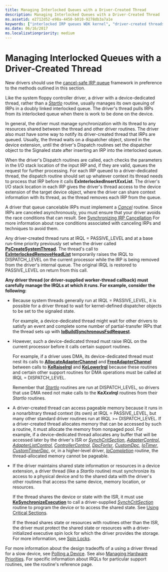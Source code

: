```yaml
---
title: Managing Interlocked Queues with a Driver-Created Thread
description: Managing Interlocked Queues with a Driver-Created Thread
ms.assetid: e2712d52-e98a-4450-b010-9278db3a7a1e
keywords: ["interlocked IRP queues WDK kernel", "driver-created threads WDK IRPs", "doubly linked IRPs WDK kernel", "driver-dedicated threads WDK IRPs"]
ms.date: 06/16/2017
ms.localizationpriority: medium
---
```


# Managing Interlocked Queues with a Driver-Created Thread





New drivers should use the [cancel-safe IRP queue](cancel-safe-irp-queues.md) framework in preference to the methods outlined in this section.

Like the system floppy controller driver, a driver with a device-dedicated thread, rather than a [*StartIo*](https://docs.microsoft.com/windows-hardware/drivers/ddi/wdm/nc-wdm-driver_startio) routine, usually manages its own queuing of IRPs in a doubly linked interlocked queue. The driver's thread pulls IRPs from its interlocked queue when there is work to be done on the device.

In general, the driver must manage synchronization with its thread to any resources shared between the thread and other driver routines. The driver also must have some way to notify its driver-created thread that IRPs are queued. Usually, the thread waits on a dispatcher object, stored in the device extension, until the driver's Dispatch routines set the dispatcher object to the Signaled state after inserting an IRP into the interlocked queue.

When the driver's Dispatch routines are called, each checks the parameters in the I/O stack location of the input IRP and, if they are valid, queues the request for further processing. For each IRP queued to a driver-dedicated thread, the dispatch routine should set up whatever context its thread needs to process that IRP before it calls **ExInterlockedInsert*Xxx*List**. The driver's I/O stack location in each IRP gives the driver's thread access to the device extension of the target device object, where the driver can share context information with its thread, as the thread removes each IRP from the queue.

A driver that queue cancelable IRPs must implement a [*Cancel*](https://docs.microsoft.com/windows-hardware/drivers/ddi/wdm/nc-wdm-driver_cancel) routine. Since IRPs are canceled asynchronously, you must ensure that your driver avoids the race conditions that can result. See [Synchronizing IRP Cancellation](synchronizing-irp-cancellation.md) For more information about race conditions associated with canceling IRPs and techniques to avoid them.

Any driver-created thread runs at IRQL = PASSIVE\_LEVEL and at a base run-time priority previously set when the driver called [**PsCreateSystemThread**](https://docs.microsoft.com/windows-hardware/drivers/ddi/wdm/nf-wdm-pscreatesystemthread). The thread's call to [**ExInterlockedRemoveHeadList**](https://msdn.microsoft.com/library/windows/hardware/ff545427) temporarily raises the IRQL to DISPATCH\_LEVEL on the current processor while the IRP is being removed from the driver's internal queue. The original IRQL is restored to PASSIVE\_LEVEL on return from this call.

**Any driver thread (or driver-supplied worker-thread callback) must carefully manage the IRQLs at which it runs. For example, consider the following:**

-   Because system threads generally run at IRQL = PASSIVE\_LEVEL, it is possible for a driver thread to wait for kernel-defined dispatcher objects to be set to the signaled state.

    For example, a device-dedicated thread might wait for other drivers to satisfy an event and complete some number of partial-transfer IRPs that the thread sets up with [**IoBuildSynchronousFsdRequest**](https://docs.microsoft.com/windows-hardware/drivers/ddi/wdm/nf-wdm-iobuildsynchronousfsdrequest).

-   However, such a device-dedicated thread must raise IRQL on the current processor before it calls certain support routines.

    For example, if a driver uses DMA, its device-dedicated thread must nest its calls to [**AllocateAdapterChannel**](https://docs.microsoft.com/windows-hardware/drivers/ddi/wdm/nc-wdm-pallocate_adapter_channel) and [**FreeAdapterChannel**](https://docs.microsoft.com/windows-hardware/drivers/ddi/wdm/nc-wdm-pfree_adapter_channel) between calls to [**KeRaiseIrql**](https://docs.microsoft.com/windows-hardware/drivers/ddi/wdm/nf-wdm-keraiseirql) and [**KeLowerIrql**](https://docs.microsoft.com/windows-hardware/drivers/ddi/wdm/nf-wdm-kelowerirql) because these routines and certain other support routines for DMA operations must be called at IRQL = DISPATCH\_LEVEL.

    Remember that [*StartIo*](https://docs.microsoft.com/windows-hardware/drivers/ddi/wdm/nc-wdm-driver_startio) routines are run at DISPATCH\_LEVEL, so drivers that use DMA need not make calls to the **Ke*Xxx*Irql** routines from their *StartIo* routines.

-   A driver-created thread can access pageable memory because it runs in a nonarbitrary thread context (its own) at IRQL = PASSIVE\_LEVEL, but many other standard driver routines run at IRQL &gt;= DISPATCH\_LEVEL. If a driver-created thread allocates memory that can be accessed by such a routine, it must allocate the memory from nonpaged pool. For example, if a device-dedicated thread allocates any buffer that will be accessed later by the driver's ISR or [*SynchCritSection*](https://docs.microsoft.com/windows-hardware/drivers/ddi/wdm/nc-wdm-ksynchronize_routine), [*AdapterControl*](https://docs.microsoft.com/windows-hardware/drivers/ddi/wdm/nc-wdm-driver_control), [*AdapterListControl*](https://docs.microsoft.com/windows-hardware/drivers/ddi/wdm/nc-wdm-driver_list_control), [*ControllerControl*](https://msdn.microsoft.com/library/windows/hardware/ff542049), [*DpcForIsr*](https://docs.microsoft.com/windows-hardware/drivers/ddi/wdm/nc-wdm-io_dpc_routine), [*CustomDpc*](https://docs.microsoft.com/windows-hardware/drivers/ddi/wdm/nc-wdm-kdeferred_routine), [*IoTimer*](https://docs.microsoft.com/windows-hardware/drivers/ddi/wdm/nc-wdm-io_timer_routine), [*CustomTimerDpc*](https://msdn.microsoft.com/library/windows/hardware/ff542983), or, in a higher-level driver, [*IoCompletion*](https://docs.microsoft.com/windows-hardware/drivers/ddi/wdm/nc-wdm-io_completion_routine) routine, the thread-allocated memory cannot be pageable.

-   If the driver maintains shared state information or resources in a device extension, a driver thread (like a *StartIo* routine) must synchronize its access to a physical device and to the shared data with the driver's other routines that access the same device, memory location, or resources.

    If the thread shares the device or state with the ISR, it must use [**KeSynchronizeExecution**](https://docs.microsoft.com/windows-hardware/drivers/ddi/wdm/nf-wdm-kesynchronizeexecution) to call a driver-supplied [*SynchCritSection*](https://docs.microsoft.com/windows-hardware/drivers/ddi/wdm/nc-wdm-ksynchronize_routine) routine to program the device or to access the shared state. See [Using Critical Sections](using-critical-sections.md).

    If the thread shares state or resources with routines other than the ISR, the driver must protect the shared state or resources with a driver-initialized executive spin lock for which the driver provides the storage. For more information, see [Spin Locks](spin-locks.md).

For more information about the design tradeoffs of a using a driver thread for a slow device, see [Polling a Device](avoid-polling-devices.md). See also [Managing Hardware Priorities](managing-hardware-priorities.md). For specific information about IRQLs for particular support routines, see the routine's reference page.

 

 




